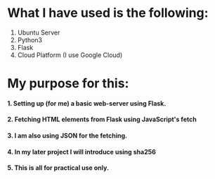 # What I have used is the following: 

1. Ubuntu Server
2. Python3
3. Flask
4. Cloud Platform (I use Google Cloud)

# My purpose for this:

#### 1. Setting up (for me) a basic web-server using Flask. 
#### 2. Fetching HTML elements from Flask using JavaScript's fetch
#### 3. I am also using JSON for the fetching.
#### 4. In my later project I will introduce using sha256
#### 5. This is all for practical use only.
